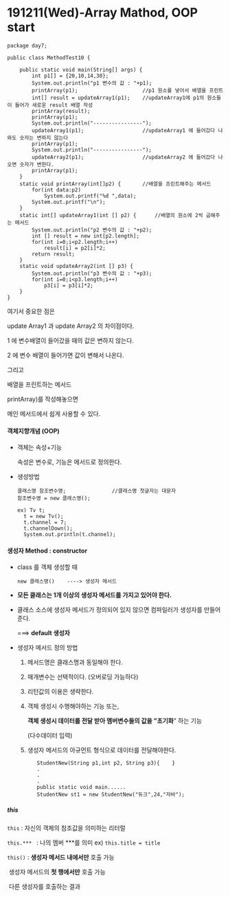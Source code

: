 # 191211(Wed)-Array Mathod, OOP start

```
package day7;

public class MethodTest10 {

	public static void main(String[] args) {
		int p1[] = {20,10,14,30};
		System.out.println("p1 변수의 값 : "+p1);
		printArray(p1);						//p1 원소를 넣어서 배열을 프린트
		int[] result = updateArray1(p1);	//updateArray1에 p1의 원소들이 들어가 새로운 result 배열 작성
		printArray(result);
		printArray(p1);
		System.out.println("----------------");	
		updateArray1(p1);					//updateArray1 에 들어갔다 나와도 숫자는 변하지 않는다
		printArray(p1);
		System.out.println("----------------");
		updateArray2(p1);					//updateArray2 에 들어갔다 나오면 숫자가 변한다.
		printArray(p1);
	}
	static void printArray(int[]p2) {		//배열을 프린트해주는 메서드
		for(int data:p2)
			System.out.printf("%d ",data);
		System.out.printf("\n");
	}
	static int[] updateArray1(int [] p2) {		//배열의 원소에 2씩 곱해주는 메서드
		System.out.println("p2 변수의 값 : "+p2);
		int [] result = new int[p2.length];
		for(int i=0;i<p2.length;i++)
			result[i] = p2[i]*2;
		return result;
	}
	static void updateArray2(int [] p3) {
		System.out.println("p3 변수의 값 : "+p3);
		for(int i=0;i<p3.length;i++)
			p3[i] = p3[i]*2;
	}
}	
```

여기서 중요한 점은

update Array1 과 update Array2 의 차이점이다.

1 에 변수배열이 들어갔을 때의 값은 변하지 않는다.

2 에 변수 배열이 들어가면 값이 변해서 나온다.

그리고

배열을 프린트하는 메서드

printArray)를 작성해놓으면

메인 메서드에서 쉽게 사용할 수 있다.



#### 객체지향개념 (OOP)

- 객체는 속성+기능

  속성은 변수로, 기능은 메서드로 정의한다.

- 생성방법

  ```
  클래스명 참조변수명;				//클래스명 첫글자는 대문자
  참조변수명 = new 클래스명();
  
  ex) Tv t;
  	t = new Tv();
  	t.channel = 7;
  	t.channelDown();
  	System.out.println(t.channel);
  ```



#### 생성자 Method : constructor

- class 를 객체 생성할 때

  ```
  new 클래스명()	----> 생성자 매서드
  ```

- **모든 클래스는 1개 이상의 생성자 메서드를 가지고 있어야 한다.**

- 클래스 소스에 생성자 메서드가 정의되어 있지 않으면 컴파일러가 생성자를 만들어준다.

  ===> **default 생성자**

- 생성자 메서드 정의 방법

  1. 메서드명은 클래스명과 동일해야 한다.

  2. 매개변수는 선택적이다. (오버로딩 가능하다)

  3. 리턴값의 이용은 생략한다. 

  4. 객체 생성시 수행해야하는 기능 또는,

     **객체 생성시 데이터를 전달 받아 멤버변수들의 값을 "초기화**" 하는 기능

     (다수데이터 입력)

  5. 생성자 메서드의 아규먼트 형식으로 데이터를 전달해야한다. 
  
     ```
     	StudentNew(String p1,int p2, String p3){	}
     	.
     	.
     	.
     	public static void main......
     	StudentNew st1 = new StudentNew("듀크",24,"자바");	
     ```

##### this

`this` : 자신의 객체의 참조값을 의미하는 리터럴

`this.*** ` : 나의 멤버 ***를 의미  ex) `this.title = title`

`this()` : **생성자 메서드 내에서만** 호출 가능

​				 생성자 메서드의 **첫 행에서만** 호출 가능

​				 다른 생성자를 호출하는 결과